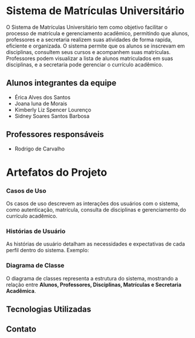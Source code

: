 # Sistema de Matrículas Universitário 
O Sistema de Matrículas Universitário tem como objetivo facilitar o processo de matrícula e gerenciamento acadêmico, permitindo que alunos, professores e a secretaria realizem suas atividades de forma rapida, eficiente e organizada. O sistema permite que os alunos se inscrevam em disciplinas, consultem seus cursos e acompanhem suas matrículas. Professores podem visualizar a lista de alunos matriculados em suas disciplinas, e a secretaria pode gerenciar o currículo acadêmico.  

## Alunos integrantes da equipe
* Érica Alves dos Santos
* Joana Iuna de Morais
* Kimberly Liz Spencer Lourenço
* Sidney Soares Santos Barbosa

## Professores responsáveis
* Rodrigo de Carvalho

# Artefatos do Projeto 

### Casos de Uso  
Os casos de uso descrevem as interações dos usuários com o sistema, como autenticação, matrícula, consulta de disciplinas e gerenciamento do currículo acadêmico.  


### Histórias de Usuário
As histórias de usuário detalham as necessidades e expectativas de cada perfil dentro do sistema. Exemplo:  


### Diagrama de Classe  
O diagrama de classes representa a estrutura do sistema, mostrando a relação entre **Alunos, Professores, Disciplinas, Matrículas e Secretaria Acadêmica**.  

## Tecnologias Utilizadas 

## Contato 
